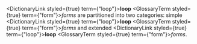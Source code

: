  



<DictionaryLink styled={true} term={"loop"}><b>loop</b></DictionaryLink> <GlossaryTerm styled={true} term={"form"}><i>forms</i></GlossaryTerm> are partitioned into two categories: simple <DictionaryLink styled={true} term={"loop"}><b>loop</b></DictionaryLink> <GlossaryTerm styled={true} term={"form"}><i>forms</i></GlossaryTerm> and extended <DictionaryLink styled={true} term={"loop"}><b>loop</b></DictionaryLink> <GlossaryTerm styled={true} term={"form"}><i>forms</i></GlossaryTerm>.
 